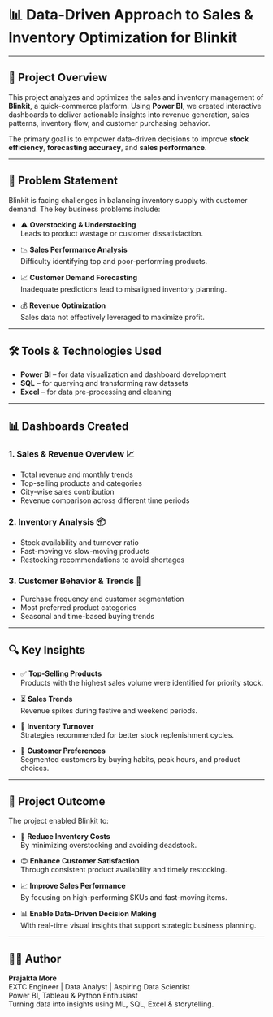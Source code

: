 
# 📊 Data-Driven Approach to Sales & Inventory Optimization for Blinkit

---

## 🚀 Project Overview

This project analyzes and optimizes the sales and inventory management of **Blinkit**, a quick-commerce platform. Using **Power BI**, we created interactive dashboards to deliver actionable insights into revenue generation, sales patterns, inventory flow, and customer purchasing behavior.

The primary goal is to empower data-driven decisions to improve **stock efficiency**, **forecasting accuracy**, and **sales performance**.

---

## 🎯 Problem Statement

Blinkit is facing challenges in balancing inventory supply with customer demand. The key business problems include:

- ⚠️ **Overstocking & Understocking**  
  Leads to product wastage or customer dissatisfaction.

- 📉 **Sales Performance Analysis**  
  Difficulty identifying top and poor-performing products.

- 📈 **Customer Demand Forecasting**  
  Inadequate predictions lead to misaligned inventory planning.

- 💰 **Revenue Optimization**  
  Sales data not effectively leveraged to maximize profit.

---

## 🛠️ Tools & Technologies Used

- **Power BI** – for data visualization and dashboard development  
- **SQL** – for querying and transforming raw datasets  
- **Excel** – for data pre-processing and cleaning

---

## 📊 Dashboards Created

### 1. Sales & Revenue Overview 📈  
- Total revenue and monthly trends  
- Top-selling products and categories  
- City-wise sales contribution  
- Revenue comparison across different time periods

### 2. Inventory Analysis 📦  
- Stock availability and turnover ratio  
- Fast-moving vs slow-moving products  
- Restocking recommendations to avoid shortages

### 3. Customer Behavior & Trends 🛒  
- Purchase frequency and customer segmentation  
- Most preferred product categories  
- Seasonal and time-based buying trends

---

## 🔍 Key Insights

- ✅ **Top-Selling Products**  
  Products with the highest sales volume were identified for priority stock.

- ⏳ **Sales Trends**  
  Revenue spikes during festive and weekend periods.

- 🔄 **Inventory Turnover**  
  Strategies recommended for better stock replenishment cycles.

- 👥 **Customer Preferences**  
  Segmented customers by buying habits, peak hours, and product choices.

---

## 🚀 Project Outcome

The project enabled Blinkit to:

- 💸 **Reduce Inventory Costs**  
  By minimizing overstocking and avoiding deadstock.

- 😊 **Enhance Customer Satisfaction**  
  Through consistent product availability and timely restocking.

- 📈 **Improve Sales Performance**  
  By focusing on high-performing SKUs and fast-moving items.

- 📊 **Enable Data-Driven Decision Making**  
  With real-time visual insights that support strategic business planning.

---

## 👩‍💻 Author

**Prajakta More**  
EXTC Engineer | Data Analyst | Aspiring Data Scientist  
Power BI, Tableau & Python Enthusiast  
Turning data into insights using ML, SQL, Excel & storytelling.
